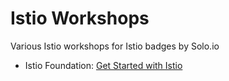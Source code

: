 # Istio Workshops

Various Istio workshops for Istio badges by Solo.io

* Istio Foundation: [Get Started with Istio](istio-basics/)

